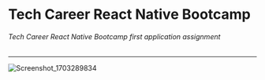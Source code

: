 # Tech Career React Native Bootcamp
###### Tech Career React Native Bootcamp first application assignment

------------

![Screenshot_1703289834](https://github.com/VeyselGaziDuran/SimpleReactNativeApp/assets/81925500/798c8a89-4179-4d47-95d5-498d1f6c8787)
